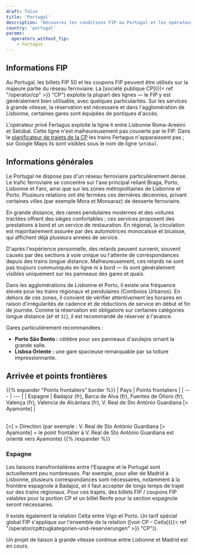 ```yaml
---
draft: false
title: 'Portugal'
description: 'Découvrez les conditions FIP au Portugal et les opérateurs proposant des réductions.'
country: 'portugal'
params:
  operators_without_fip:
    - Fertagus
---
```



## Informations FIP

Au Portugal, les billets FIP 50 et les coupons FIP peuvent être utilisés sur la majeure partie du réseau ferroviaire. La [société publique CP]({{< ref "/operator/cp" >}} "CP") exploite la plupart des lignes — le FIP y est généralement bien utilisable, avec quelques particularités. Sur les services à grande vitesse, la réservation est nécessaire et dans l'agglomération de Lisbonne, certaines gares sont équipées de portiques d'accès.

L'opérateur privé Fertagus exploite la ligne `R` entre Lisbonne Roma-Areeiro et Setúbal. Cette ligne n'est malheureusement pas couverte par le FIP. Dans le [planificateur de trajets de la CP](https://www.cp.pt/passageiros/en) les trains Fertagus n'apparaissent pas ; sur Google Maps ils sont visibles sous le nom de ligne `Setúbal`.

## Informations générales

Le Portugal ne dispose pas d'un réseau ferroviaire particulièrement dense. Le trafic ferroviaire se concentre sur l'axe principal reliant Braga, Porto, Lisbonne et Faro, ainsi que sur les zones métropolitaines de Lisbonne et Porto. Plusieurs relations ont été fermées ces dernières décennies, privant certaines villes (par exemple Mora et Monsaraz) de desserte ferroviaire.

En grande distance, des rames pendulaires modernes et des voitures tractées offrent des sièges confortables ; ces services proposent des prestations à bord et un service de restauration. En régional, la circulation est majoritairement assurée par des automotrices monocaisse et bicaisse, qui affichent déjà plusieurs années de service.

D'après l'expérience personnelle, des retards peuvent survenir, souvent causés par des sections à voie unique ou l'attente de correspondances depuis des trains longue distance. Malheureusement, ces retards ne sont pas toujours communiqués en ligne ni à bord — ils sont généralement visibles uniquement sur les panneaux des gares et quais.

Dans les agglomérations de Lisbonne et Porto, il existe une fréquence élevée pour les trains régionaux et pendulaires (Comboios Urbanos). En dehors de ces zones, il convient de vérifier attentivement les horaires en raison d'irrégularités de cadence et de réductions de service en début et fin de journée. Comme la réservation est obligatoire sur certaines catégories longue distance (`AP` et `IC`), il est recommandé de réserver à l'avance.

Gares particulièrement recommandées :
* **Porto São Bento :** célèbre pour ses panneaux d'azulejos ornant la grande salle.
* **Lisboa Oriente :** une gare spacieuse remarquable par sa toiture impressionnante.

## Arrivée et points frontières

{{% expander "Points frontaliers" border %}}
| Pays | Points frontaliers |
| --- | --- |
| Espagne | Badajoz (fr), Barca de Alva (fr), Fuentes de Oñoro (fr), Valença (fr), Valencia de Alcántara (fr), V. Real de Sto António Guardiana [> Ayamonte] |

\
[>] = Direction (par exemple : V. Real de Sto António Guardiana [> Ayamonte] = le point frontalier à V. Real de Sto António Guardiana est orienté vers Ayamonte)
{{% /expander %}}

### Espagne

Les liaisons transfrontalières entre l'Espagne et le Portugal sont actuellement peu nombreuses. Par exemple, pour aller de Madrid à Lisbonne, plusieurs correspondances sont nécessaires, notamment à la frontière espagnole à Badajoz, et il faut accepter de longs temps de trajet sur des trains régionaux. Pour ces trajets, des billets FIP / coupons FIP valables pour la portion CP et un billet Renfe pour la section espagnole seront nécessaires.

Il existe également la relation Celta entre Vigo et Porto. Un tarif spécial global FIP s'applique sur l'ensemble de la relation ([voir CP – Celta]({{< ref "/operator/cp#zugkategorien-und-reservierungen" >}} "CP")).

Un projet de liaison à grande vitesse continue entre Lisbonne et Madrid est en cours.

